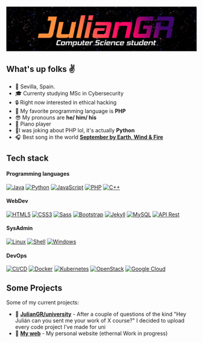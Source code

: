 [![Header](https://raw.githubusercontent.com/JulianGR/JulianGR/main/gif_banner.gif)](https://juliangr.github.io/)
<!-- If you want the template for my gif, email me! -->


## What's up folks :v:
 
- :round_pushpin: Sevilla, Spain. 
- :mortar_board: Currenty studying MSc in Cybersecurity
- :lock: Right now interested in ethical hacking 
- :floppy_disk: My favorite programming language is **PHP**
- :sunglasses: My pronouns are **he/ him/ his**
- :musical_keyboard: Piano player
- :snake:I was joking about PHP lol, it's actually **Python**
- :headphones: Best song in the world [**September by Earth, Wind & Fire**](https://www.youtube.com/watch?v=Gs069dndIYk)



## Tech stack

#### Programming languages

[![Java](https://img.shields.io/badge/Java-ff6600?&style=for-the-badge&logo=Java&logoColor=white)](https://en.wikipedia.org/wiki/Java_(programming_language))
[![Python](https://img.shields.io/badge/Python-4584b6?&style=for-the-badge&logo=python&logoColor=white)](https://en.wikipedia.org/wiki/Python_(programming_language))
[![JavaScript](https://img.shields.io/badge/JavaScript-f7df1e?&style=for-the-badge&logo=JavaScript&logoColor=ddc508)](https://en.wikipedia.org/wiki/JavaScript)
[![PHP](https://img.shields.io/badge/PHP-8892be?&style=for-the-badge&logo=PHP&logoColor=white)](https://en.wikipedia.org/wiki/PHP)
[![C++](https://img.shields.io/badge/C++-0077c8?&style=for-the-badge&logo=c%2b%2b&logoColor=white)](https://en.wikipedia.org/wiki/C%2B%2B)



#### WebDev
[![HTML5](https://img.shields.io/badge/html5-e34f26.svg?&style=for-the-badge&logo=html5&logoColor=white)](https://en.wikipedia.org/wiki/HTML)
[![CSS3](https://img.shields.io/badge/CSS3-000000?&logo=css3&style=for-the-badge&logoColor=white)](https://en.wikipedia.org/wiki/CSS)
[![Sass](https://img.shields.io/badge/sass-da1884.svg?&style=for-the-badge&logo=sass&logoColor=white)](https://en.wikipedia.org/wiki/Sass_(stylesheet_language))
[![Bootstrap](https://img.shields.io/badge/Bootstrap-511378.svg?&style=for-the-badge&logo=bootstrap&logoColor=white)](https://getbootstrap.com/)
[![Jekyll](https://img.shields.io/badge/Jekyll-f44321.svg?&style=for-the-badge&logo=jekyll&logoColor=white)](https://jekyllrb.com/)
[![MySQL](https://img.shields.io/badge/MySQL-00758f.svg?&style=for-the-badge&logo=mysql&logoColor=white)](https://www.mysql.com/)
[![API Rest](https://img.shields.io/badge/API%20rest-000000.svg?&style=for-the-badge&logo=openapi%20initiative&logoColor=white)](https://en.wikipedia.org/wiki/Representational_state_transfer)


#### SysAdmin
[![Linux](https://img.shields.io/badge/Linux-333333?&style=for-the-badge&logo=Linux&logoColor=white)](https://es.wikipedia.org/wiki/GNU/Linux)
[![Shell](https://img.shields.io/badge/shell-000000.svg?&style=for-the-badge&logo=gnu%20bash&logoColor=white)](https://es.wikipedia.org/wiki/Bash)
[![Windows](https://img.shields.io/badge/windows-0078d7.svg?&style=for-the-badge&logo=windows&logoColor=white)](https://es.wikipedia.org/wiki/Microsoft_Windows)


#### DevOps
[![CI/CD](https://img.shields.io/badge/CI%2FCD-000?&style=for-the-badge&logo=CircleCI&logoColor=white)](https://en.wikipedia.org/wiki/Continuous_integration)
[![Docker](https://img.shields.io/badge/Docker-0db7ed?&style=for-the-badge&logo=Docker&logoColor=white)](https://www.docker.com/)
[![Kubernetes](https://img.shields.io/badge/Kubernetes-037ef3?&&style=for-the-badge&logo=Kubernetes&logoColor=white)](https://kubernetes.io/)
[![OpenStack](https://img.shields.io/badge/OpenStack-cc0f16.svg?&style=for-the-badge&logo=openstack&logoColor=white)](https://www.openstack.org/)
[![Google Cloud](https://img.shields.io/badge/Google%20Cloud-4285f4.svg?&style=for-the-badge&logo=google%20cloud&logoColor=white)](https://cloud.google.com/)


## Some Projects
Some of my current projects:

- :balloon: [**JulianGR/university**](https://github.com/JulianGR/university) - After a couple of questions of the kind "Hey Julián can you sent me your work of X course?" I decided to upload every code project I've made for uni
- :calling: [**My web**](https://github.com/JulianGR/JulianGR.github.io) - My personal website (ethernal Work in progress)


